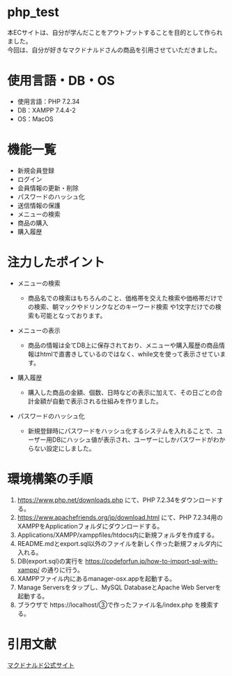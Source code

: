 # php_test

本ECサイトは、自分が学んだことをアウトプットすることを目的として作られました。  
今回は、自分が好きなマクドナルドさんの商品を引用させていただきました。

# 使用言語・DB・OS
  * 使用言語：PHP 7.2.34
  * DB：XAMPP 7.4.4-2
  * OS：MacOS
  
# 機能一覧

* 新規会員登録
* ログイン
* 会員情報の更新・削除
* パスワードのハッシュ化
* 送信情報の保護
* メニューの検索
* 商品の購入
* 購入履歴

# 注力したポイント

* メニューの検索
  * 商品名での検索はもちろんのこと、価格帯を交えた検索や価格帯だけでの検索、朝マックやドリンクなどのキーワード検索
  や1文字だけでの検索も可能となっております。
  
* メニューの表示
  * 商品の情報は全てDB上に保存されており、メニューや購入履歴の商品情報はhtmlで直書きしているのではなく、while文を使って表示させています。

* 購入履歴
  * 購入した商品の金額、個数、日時などの表示に加えて、その日ごとの合計金額が自動で表示される仕組みを作りました。

* パスワードのハッシュ化
  * 新規登録時にパスワードをハッシュ化するシステムを入れることで、ユーザー用DBにハッシュ値が表示され、ユーザーにしかパスワードがわからない設定にしました。

# 環境構築の手順
 1. https://www.php.net/downloads.php にて、PHP 7.2.34をダウンロードする。
 2. https://www.apachefriends.org/jp/download.html にて、PHP 7.2.34用のXAMPPをApplicationフォルダにダウンロードする。
 3. Applications/XAMPP/xamppfiles/htdocs内に新規フォルダを作成する。
 4. README.mdとexport.sql以外のファイルを新しく作った新規フォルダ内に入れる。
 5. DB(export.sql)の実行を https://codeforfun.jp/how-to-import-sql-with-xampp/ の通りに行う。
 6. XAMPPファイル内にあるmanager-osx.appを起動する。
 7. Manage Serversをタップし、MySQL DatabaseとApache Web Serverを起動する。
 8. ブラウザで https://localhost/③で作ったファイル名/index.php を検索する。

# 引用文献
[マクドナルド公式サイト](https://www.mcdonalds.co.jp)
